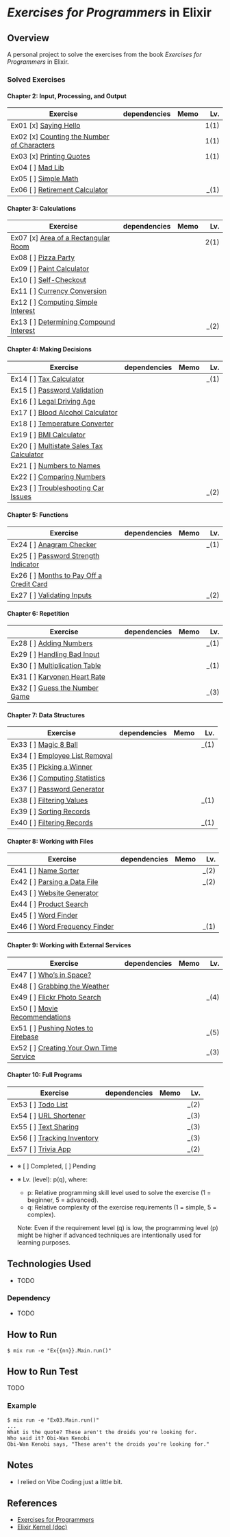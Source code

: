 # *Exercises for Programmers* in Elixir

## Overview
A personal project to solve the exercises from the book *Exercises for Programmers* in Elixir.

### Solved Exercises
#### Chapter 2: Input, Processing, and Output
| Exercise | dependencies | Memo  | Lv.  |
| -------- | -------------| ----- | -----:|
| Ex01 [x] [Saying Hello](lib/ex01/main.ex)                      | | |1(1)
| Ex02 [x] [Counting the Number of Characters](lib/ex02/main.ex) | | |1(1)
| Ex03 [x] [Printing Quotes](lib/ex03/main.ex)                   | | |1(1)
| Ex04 [ ] [Mad Lib](lib/ex04/main.ex)                           | | |
| Ex05 [ ] [Simple Math](lib/ex05/main.ex)                       | | |
| Ex06 [ ] [Retirement Calculator](lib/ex06/main.ex)             | | |_(1)
#### Chapter 3: Calculations
| Exercise | dependencies | Memo  | Lv.  |
| -------- | -------------| ----- | -----:|
| Ex07 [x] [Area of a Rectangular Room](lib/ex07/main.ex)    | | |2(1)
| Ex08 [ ] [Pizza Party](lib/ex08/main.ex)                   | |
| Ex09 [ ] [Paint Calculator](lib/ex09/main.ex)              | |
| Ex10 [ ] [Self-Checkout](lib/ex10/main.ex)                 | |
| Ex11 [ ] [Currency Conversion](lib/ex11/main.ex)           | |
| Ex12 [ ] [Computing Simple Interest](lib/ex12/main.ex)     | |
| Ex13 [ ] [Determining Compound Interest](lib/ex13/main.ex) | | | _(2) |
#### Chapter 4: Making Decisions
| Exercise | dependencies | Memo  | Lv.  |
| -------- | -------------| ----- | -----:|
| Ex14 [ ] [Tax Calculator](lib/ex14/main.ex)                 | | |_(1)|
| Ex15 [ ] [Password Validation](lib/ex15/main.ex)            | | | |
| Ex16 [ ] [Legal Driving Age](lib/ex16/main.ex)              | | | |
| Ex17 [ ] [Blood Alcohol Calculator](lib/ex17/main.ex)       | | | |
| Ex18 [ ] [Temperature Converter](lib/ex18/main.ex)          | | | |
| Ex19 [ ] [BMI Calculator](lib/ex19/main.ex)                 | | | |
| Ex20 [ ] [Multistate Sales Tax Calculator](lib/ex20/main.ex)| | | |
| Ex21 [ ] [Numbers to Names](lib/ex21/main.ex)               | | | |
| Ex22 [ ] [Comparing Numbers](lib/ex22/main.ex)              | | | |
| Ex23 [ ] [Troubleshooting Car Issues](lib/ex23/main.ex)     | | | _(2) |
#### Chapter 5: Functions
| Exercise | dependencies | Memo  | Lv.  |
| -------- | -------------| ----- | -----:|
| Ex24 [ ] [Anagram Checker](lib/ex24/main.ex)                 | | |_(1)|
| Ex25 [ ] [Password Strength Indicator](lib/ex25/main.ex)     | | |    |
| Ex26 [ ] [Months to Pay Off a Credit Card](lib/ex26/main.ex) | | |    |
| Ex27 [ ] [Validating Inputs](lib/ex27/main.ex)               | | |_(2)|
#### Chapter 6: Repetition
| Exercise | dependencies | Memo  | Lv.  |
| -------- | -------------| ----- | -----:|
| Ex28 [ ] [Adding Numbers](lib/ex28/main.ex)        | | |_(1)|
| Ex29 [ ] [Handling Bad Input](lib/ex29/main.ex)    | | | |
| Ex30 [ ] [Multiplication Table](lib/ex30/main.ex)  | | | _(1) |
| Ex31 [ ] [Karvonen Heart Rate](lib/ex31/main.ex)   | | | |
| Ex32 [ ] [Guess the Number Game](lib/ex32/main.ex) | | |_(3) |
#### Chapter 7: Data Structures
| Exercise | dependencies | Memo  | Lv.  |
| -------- | -------------| ----- | -----:|
| Ex33 [ ] [Magic 8 Ball](lib/ex33/main.ex)          | | |_(1)|
| Ex34 [ ] [Employee List Removal](lib/ex34/main.ex) | | | |
| Ex35 [ ] [Picking a Winner](lib/ex35/main.ex)      | | | |
| Ex36 [ ] [Computing Statistics](lib/ex36/main.ex)  | | | |
| Ex37 [ ] [Password Generator](lib/ex37/main.ex)    | | | |
| Ex38 [ ] [Filtering Values](lib/ex39/main.ex)      | | | _(1)|
| Ex39 [ ] [Sorting Records](lib/ex39/main.ex)       | | | |
| Ex40 [ ] [Filtering Records](lib/ex40/main.ex)     | | | _(1) |
#### Chapter 8: Working with Files
| Exercise | dependencies | Memo  | Lv.  |
| -------- | -------------| ----- | -----:|
| Ex41 [ ] [Name Sorter](lib/ex41/main.ex)           | | | _(2)|
| Ex42 [ ] [Parsing a Data File](lib/ex42/main.ex)   | | | _(2)|
| Ex43 [ ] [Website Generator](lib/ex43/main.ex)     | | | |
| Ex44 [ ] [Product Search](lib/ex44/main.ex)        | | | |
| Ex45 [ ] [Word Finder](lib/ex45/main.ex)           | | | |
| Ex46 [ ] [Word Frequency Finder](lib/ex46/main.ex) | | |_(1)|
#### Chapter 9: Working with External Services
| Exercise | dependencies | Memo  | Lv.  |
| -------- | -------------| ----- | -----:|
| Ex47 [ ] [Who’s in Space?](lib/ex47/main.ex)           | |     
| Ex48 [ ] [Grabbing the Weather](lib/ex48/main.ex)      | |          
| Ex49 [ ] [Flickr Photo Search](lib/ex49/main.ex)       | | |_(4)
| Ex50 [ ] [Movie Recommendations](lib/ex50/main.ex)     | |           
| Ex51 [ ] [Pushing Notes to Firebase](lib/ex51/main.ex) | | |_(5) | 
| Ex52 [ ] [Creating Your Own Time Service](lib/ex52/) | | | _(3)
#### Chapter 10: Full Programs
| Exercise | dependencies | Memo  | Lv.  |
| -------- | -------------| ----- | -----:|
| Ex53 [ ] [Todo List](lib/ex53/main.ex)          | | | _(2) |
| Ex54 [ ] [URL Shortener](lib/ex54/main.ex)      | | | _(3) |
| Ex55 [ ] [Text Sharing](lib/ex55/main.ex)       | | | _(3)
| Ex56 [ ] [Tracking Inventory](lib/ex56/main.ex) | | | _(3)
| Ex57 [ ] [Trivia App](lib/ex57/main.ex)         | | | _(2) |

- ※ [ ] Completed, [ ] Pending
- ※ Lv. (level): p(q), where:
  - p: Relative programming skill level used to solve the exercise (1 = beginner, 5 = advanced).
  - q: Relative complexity of the exercise requirements (1 = simple, 5 = complex).

  Note: Even if the requirement level (q) is low, the programming level (p) might be higher if advanced techniques are intentionally used for learning purposes.

## Technologies Used
- TODO

### Dependency
- TODO


## How to Run
```
$ mix run -e "Ex{{nn}}.Main.run()"
```

## How to Run Test
TODO

### Example
```
$ mix run -e "Ex03.Main.run()"
...
What is the quote? These aren't the droids you're looking for.
Who said it? Obi-Wan Kenobi
Obi-Wan Kenobi says, "These aren't the droids you're looking for."
```

## Notes
- I relied on Vibe Coding just a little bit.

## References
- [Exercises for Programmers](https://www.oreilly.com/library/view/exercises-for-programmers/9781680501513/)
- [Elixir Kernel (doc)](https://hexdocs.pm/elixir/1.18.3/Kernel.html)